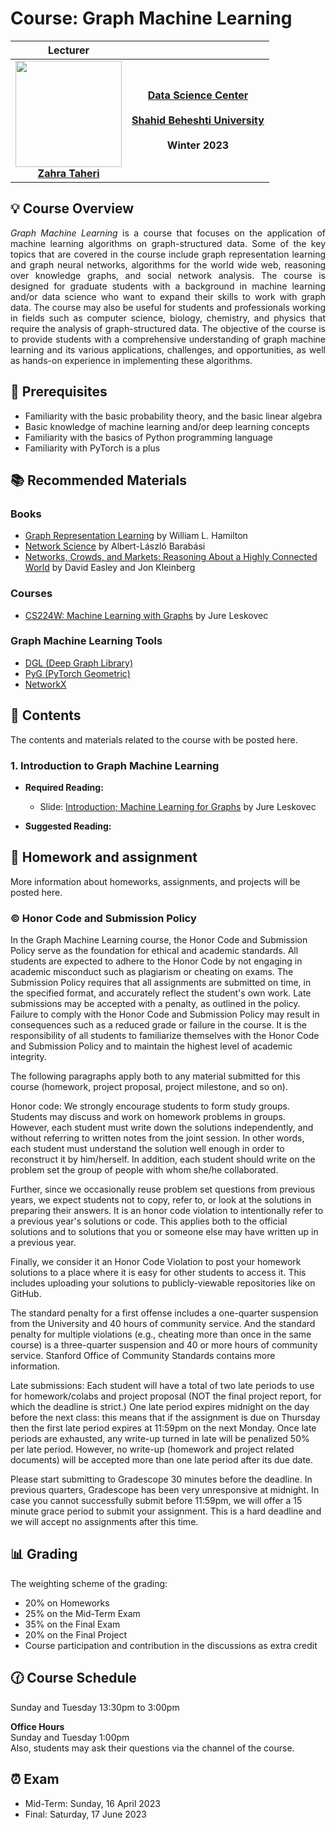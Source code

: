 
# Course: Graph Machine Learning

|<b>Lecturer</b>    |   |
|:-:|:-:|
| <img src="https://raw.githubusercontent.com/zahta/zahta/main/img/zahra_taheri.png"  width=170pt > <br> <b>[Zahra Taheri](https://github.com/zahta)</b>   | **[Data Science Center](http://ds.sbu.ac.ir/)**  <br>  <br> **[Shahid Beheshti University](https://en.sbu.ac.ir/)** <br>  <br> <b> Winter 2023</b> |


## :bulb: Course Overview

<div align="justify">
  
*Graph Machine Learning* is a course that focuses on the application of machine learning algorithms on graph-structured data. Some of the key topics that are covered in the course include graph representation learning and graph neural networks, algorithms for the world wide web, reasoning over knowledge graphs, and social network analysis. The course is designed for graduate students with a background in machine learning and/or data science who want to expand their skills to work with graph data. The course may also be useful for students and professionals working in fields such as computer science, biology, chemistry, and physics that require the analysis of graph-structured data. The objective of the course is to provide students with a comprehensive understanding of graph machine learning and its various applications, challenges, and opportunities, as well as hands-on experience in implementing these algorithms.

  </div>

## :beginner: Prerequisites

- Familiarity with the basic probability theory, and the basic linear algebra
- Basic knowledge of machine learning and/or deep learning concepts
- Familiarity with the basics of Python programming language
- Familiarity with PyTorch is a plus



## :books: Recommended Materials

### Books
- [Graph Representation Learning](https://www.cs.mcgill.ca/~wlh/grl_book/) by William L. Hamilton
- [Network Science](http://networksciencebook.com/) by Albert-László Barabási
- [Networks, Crowds, and Markets: Reasoning About a Highly Connected World](https://www.cs.cornell.edu/home/kleinber/networks-book/) by David Easley and Jon Kleinberg

### Courses
- [CS224W: Machine Learning with Graphs](http://web.stanford.edu/class/cs224w/) by Jure Leskovec

###  Graph Machine Learning Tools
- [DGL (Deep Graph Library)](https://www.dgl.ai/)
- [PyG (PyTorch Geometric)](https://www.pyg.org/)
- [NetworkX](https://networkx.org/)


## :book: Contents

The contents and materials related to the course with be posted here.

### 1. Introduction to Graph Machine Learning

- **Required Reading:** 
     - Slide: [Introduction; Machine Learning for Graphs](http://snap.stanford.edu/class/cs224w-2020/slides/01-intro.pdf) by Jure Leskovec
    
- **Suggested Reading:**


## :pencil: Homework and assignment

More information about homeworks, assignments, and projects will be posted here. 

### :copyright: Honor Code and Submission Policy

In the Graph Machine Learning course, the Honor Code and Submission Policy serve as the foundation for ethical and academic standards. All students are expected to adhere to the Honor Code by not engaging in academic misconduct such as plagiarism or cheating on exams. The Submission Policy requires that all assignments are submitted on time, in the specified format, and accurately reflect the student's own work. Late submissions may be accepted with a penalty, as outlined in the policy. Failure to comply with the Honor Code and Submission Policy may result in consequences such as a reduced grade or failure in the course. It is the responsibility of all students to familiarize themselves with the Honor Code and Submission Policy and to maintain the highest level of academic integrity.


The following paragraphs apply both to any material submitted for this course (homework, project proposal, project milestone, and so on).

Honor code: We strongly encourage students to form study groups. Students may discuss and work on homework problems in groups. However, each student must write down the solutions independently, and without referring to written notes from the joint session. In other words, each student must understand the solution well enough in order to reconstruct it by him/herself. In addition, each student should write on the problem set the group of people with whom she/he collaborated.

Further, since we occasionally reuse problem set questions from previous years, we expect students not to copy, refer to, or look at the solutions in preparing their answers. It is an honor code violation to intentionally refer to a previous year's solutions or code. This applies both to the official solutions and to solutions that you or someone else may have written up in a previous year.

Finally, we consider it an Honor Code Violation to post your homework solutions to a place where it is easy for other students to access it. This includes uploading your solutions to publicly-viewable repositories like on GitHub.

The standard penalty for a first offense includes a one-quarter suspension from the University and 40 hours of community service. And the standard penalty for multiple violations (e.g., cheating more than once in the same course) is a three-quarter suspension and 40 or more hours of community service. Stanford Office of Community Standards contains more information.

Late submissions: Each student will have a total of two late periods to use for homework/colabs and project proposal (NOT the final project report, for which the deadline is strict.) One late period expires midnight on the day before the next class: this means that if the assignment is due on Thursday then the first late period expires at 11:59pm on the next Monday. Once late periods are exhausted, any write-up turned in late will be penalized 50% per late period. However, no write-up (homework and project related documents) will be accepted more than one late period after its due date.

Please start submitting to Gradescope 30 minutes before the deadline. In previous quarters, Gradescope has been very unresponsive at midnight. In case you cannot successfully submit before 11:59pm, we will offer a 15 minute grace period to submit your assignment. This is a hard deadline and we will accept no assignments after this time.


## :bar_chart: Grading

The weighting scheme of the grading:

- 20% on Homeworks
- 25% on the Mid-Term Exam
- 35% on the Final Exam
- 20% on the Final Project
- Course participation and contribution in the discussions as extra credit


## :clock130: Course Schedule

Sunday and Tuesday 13:30pm to 3:00pm

**Office Hours**  
Sunday and Tuesday 1:00pm   
Also, students may ask their questions via the channel of the course.

## :alarm_clock: Exam

- Mid-Term: Sunday, 16 April 2023
- Final: Saturday, 17 June 2023
